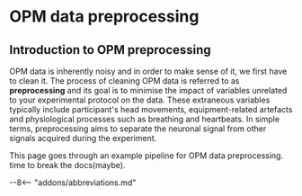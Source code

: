# OPM data preprocessing

## Introduction to OPM preprocessing

OPM data is inherently noisy and in order to make sense of it, we first have to clean it. The process of cleaning OPM data is referred to as **preprocessing** and its goal is to minimise the impact of variables unrelated to your experimental protocol on the data. These extraneous variables typically include participant's head movements, equipment-related artefacts and physiological processes such as breathing and heartbeats. In simple terms, preprocessing aims to separate the neuronal signal from other signals acquired during the experiment.

This page goes through an example pipeline for OPM data preprocessing. time to break the docs(maybe).


--8<-- "addons/abbreviations.md"